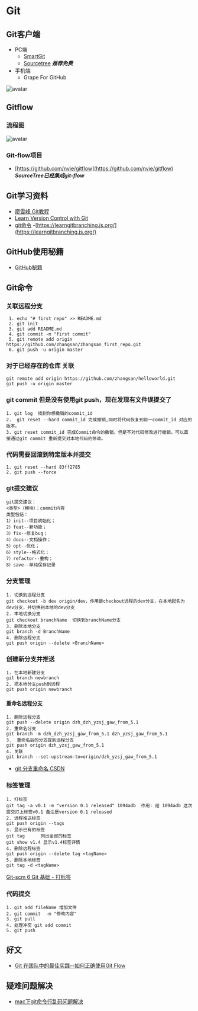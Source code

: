 # Git


## Git客户端
- PC端
  - [SmartGit](https://www.syntevo.com/smartgit/) 
  - [Sourcetree](https://cn.atlassian.com/software/sourcetree)   ***推荐免费***
- 手机端 
  - Grape For GitHub


![avatar](https://github.com/sanwancoder/it_study_lib/blob/master/images/GrapeForGitHub.png?raw=true)



## Gitflow

### 流程图

![avatar](https://github.com/sanwancoder/it_study_lib/blob/master/images/git-flow-nvie.png?raw=true)


### Git-flow项目

- [https://github.com/nvie/gitflow](https://github.com/nvie/gitflow) ***SourceTree已经集成git-flow***


## Git学习资料

- [廖雪峰 Git教程](https://www.liaoxuefeng.com/wiki/896043488029600)
- [Learn Version Control with Git](https://www.git-tower.com/learn/git/ebook/cn/command-line/introduction#start)
- [git命令](https://git-scm.com/docs)
-[https://learngitbranching.js.org/](https://learngitbranching.js.org/)

## GitHub使用秘籍
  - [GitHub秘籍](https://github.com/tiimgreen/github-cheat-sheet/blob/master/README.zh-cn.md) 




## Git命令

### 关联远程分支
```
 1. echo "# first repo" >> README.md
 2. git init
 3. git add README.md
 4. git commit -m "first commit"
 5. git remote add origin https://github.com/zhangsan/zhangsan_first_repo.git
 6. git push -u origin master
```
### 对于已经存在的仓库 关联
```
git remote add origin https://github.com/zhangsan/helloworld.git
git push -u origin master
```

### git commit 但是没有使用git push，现在发现有文件误提交了
```
1. git log  找到你想撤销的commit_id
2.  git reset --hard commit_id 完成撤销,同时将代码恢复到前一commit_id 对应的版本。
3. git reset commit_id 完成Commit命令的撤销，但是不对代码修改进行撤销，可以直接通过git commit 重新提交对本地代码的修改。
```

### 代码需要回滚到特定版本并提交
```
1. git reset --hard 83ff2785
2. git push --force
```

###  git提交建议 
```
git提交建议：
<类型>（模块）：commit内容
类型包括：
1）init--项目初始化；
2）feat--新功能；
3）fix--修复bug；
4）docs--文档操作；
5）opt--优化；
6）style--格式化；
7）refactor--重构；
8）save--单纯保存记录
```

### 分支管理
```
1. 切换到远程分支
git checkout -b dev origin/dev，作用是checkout远程的dev分支，在本地起名为dev分支，并切换到本地的dev分支
2. 本地切换分支
git checkout branchName  切换到branchName分支
3. 删除本地分支
git branch -d BranchName
4. 删除远程分支
git push origin --delete <BranchName>
```

### 创建新分支并推送
```
1. 在本地新建分支
git branch newbranch
2. 把本地分支push到远程
git push origin newbranch
```

#### 重命名远程分支
```
1. 删除远程分支
git push --delete origin dzh_dzh_yzsj_gaw_from_5.1
2. 重命名分支
git branch -m dzh_dzh_yzsj_gaw_from_5.1 dzh_yzsj_gaw_from_5.1
3.  重命名后的分支提到远程分支
git push origin dzh_yzsj_gaw_from_5.1
4. 关联
git branch --set-upstream-to=origin/dzh_yzsj_gaw_from_5.1
```
- [git 分支重命名  CSDN](https://blog.csdn.net/weixin_39800144/article/details/81634106)

### 标签管理
```
1. 打标签
git tag -a v0.1 -m "version 0.1 released" 1094adb  作用: 给 1094adb 这次提交打上标签v0.1 备注是version 0.1 released
2. 远程推送标签
git push origin --tags
3. 显示已有的标签
git tag      列出全部的标签
git show v1.4 显示v1.4标签详情
4. 删除远程标签
git push origin --delete tag <tagName>
5. 删除本地标签
git tag -d <tagName>

```
[Git-scm 6 Git 基础 - 打标签](https://git-scm.com/book/zh/v1/Git-%E5%9F%BA%E7%A1%80-%E6%89%93%E6%A0%87%E7%AD%BE)


### 代码提交
```
1. git add fileName 增加文件
2. git commit  -m "修改内容"
3. git pull 
4. 处理冲突 git add commit 
5. git push
```

## 好文
- [Git 在团队中的最佳实践--如何正确使用Git Flow](https://www.cnblogs.com/wish123/p/9785101.html)

## 疑难问题解决
  - [mac下git命令行乱码问题解决](https://blog.csdn.net/happycodefly/article/details/88385140)
  

  
